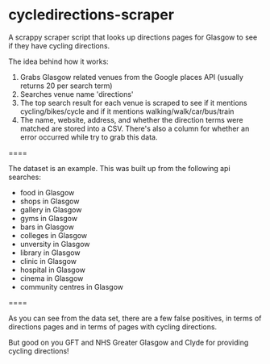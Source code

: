 cycledirections-scraper
=======================

A scrappy scraper script that looks up directions pages for Glasgow to see if they have cycling directions.

The idea behind how it works:

1. Grabs Glasgow related venues from the Google places API (usually returns 20 per search term)
2. Searches venue name   'directions'
3. The top search result for each venue is scraped to see if it mentions cycling/bikes/cycle and if it mentions walking/walk/car/bus/train
4. The name, website, address, and whether the direction terms were matched are stored into a CSV. There's also a column for whether an error occurred while try to grab this data.

====

The dataset is an example. This was built up from the following api searches:

- food in Glasgow
- shops in Glasgow
- gallery in Glasgow
- gyms in Glasgow
- bars in Glasgow
- colleges in Glasgow
- unversity in Glasgow
- library in Glasgow
- clinic in Glasgow
- hospital in Glasgow
- cinema in Glasgow
- community centres in Glasgow

====

As you can see from the data set, there are a few false positives, in terms of directions pages and in terms of pages with cycling directions. 

But good on you GFT and NHS Greater Glasgow and Clyde for providing cycling directions!

